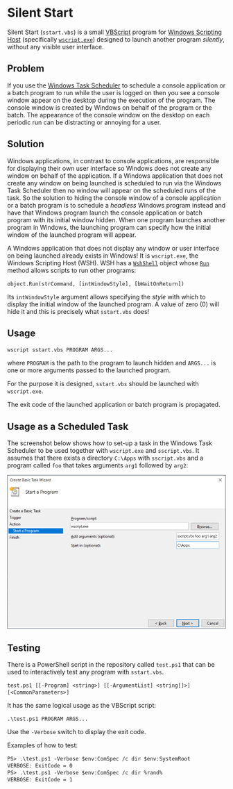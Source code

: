 # Silent Start

Silent Start (`sstart.vbs`) is a small [VBScript] program for [Windows
Scripting Host] (specifically [`wscript.exe`][wscript]) designed to launch
another program _silently_, without any visible user interface.


## Problem

If you use the [Windows Task Scheduler] to schedule a console application or a
batch program to run while the user is logged on then you see a console window
appear on the desktop during the execution of the program. The console window
is created by Windows on behalf of the program or the batch. The appearance of
the console window on the desktop on each periodic run can be distracting or
annoying for a user.


## Solution

Windows applications, in contrast to console applications, are responsible for
displaying their own user interface so Windows does not create any window on
behalf of the application. If a Windows application that does not create any
window on being launched is scheduled to run via the Windows Task Scheduler
then no window will appear on the scheduled runs of the task. So the solution
to hiding the console window of a console application or a batch program is to
schedule a _headless_ Windows program instead and have that Windows program
launch the console application or batch program with its initial window
hidden. When one program launches another program in Windows, the launching
program can specify how the initial window of the launched program will
appear.

A Windows application that does not display any window or user interface on
being launched  already exists in Windows! It is `wscript.exe`, the Windows
Scripting Host (WSH). WSH has a [`WshShell`][WshShell] object whose
[`Run`][run] method allows scripts to run other programs:

    object.Run(strCommand, [intWindowStyle], [bWaitOnReturn])

Its `intWindowStyle` argument allows specifying the _style_ with which to
display the initial window of the launched program. A value of zero (0) will
hide it and this is precisely what `sstart.vbs` does!


## Usage

    wscript sstart.vbs PROGRAM ARGS...

where `PROGRAM` is the path to the program to launch hidden and `ARGS...` is
one or more arguments passed to the launched program.

For the purpose it is designed, `sstart.vbs` should be launched with
`wscript.exe`.

The exit code of the launched application or batch program is propagated.


## Usage as a Scheduled Task

The screenshot below shows how to set-up a task in the Windows Task Scheduler
to be used together with `wscript.exe` and `sscript.vbs`. It assumes that
there exists a directory `C:\Apps` with `sscript.vbs` and a program called
`foo` that takes arguments `arg1` followed by `arg2`:

![](schtask.png)


## Testing

There is a PowerShell script in the repository called `test.ps1` that can be
used to interactively test any program with `sstart.vbs`.

    test.ps1 [[-Program] <string>] [[-ArgumentList] <string[]>] [<CommonParameters>]

It has the same logical usage as the VBScript script:

    .\test.ps1 PROGRAM ARGS...

Use the `-Verbose` switch to display the exit code.

Examples of how to test:

    PS> .\test.ps1 -Verbose $env:ComSpec /c dir $env:SystemRoot
    VERBOSE: ExitCode = 0
    PS> .\test.ps1 -Verbose $env:ComSpec /c dir %rand%
    VERBOSE: ExitCode = 1


[VBScript]: https://docs.microsoft.com/en-us/previous-versions/windows/internet-explorer/ie-developer/scripting-articles/t0aew7h6(v%3dvs.84)
[Windows Scripting Host]: https://docs.microsoft.com/en-us/windows-server/administration/windows-commands/wscript
[wscript]: https://docs.microsoft.com/en-us/windows-server/administration/windows-commands/wscript
[Windows Task Scheduler]: https://docs.microsoft.com/en-us/windows/desktop/taskschd/task-scheduler-start-page
[WshShell]: https://docs.microsoft.com/en-us/previous-versions/windows/internet-explorer/ie-developer/scripting-articles/aew9yb99%28v%3dvs.84%29
[run]: https://docs.microsoft.com/en-us/previous-versions/windows/internet-explorer/ie-developer/scripting-articles/d5fk67ky%28v%3dvs.84%29
